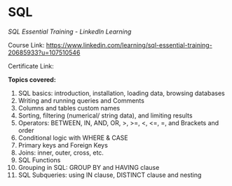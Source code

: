 # SQL
_SQL Essential Training - LinkedIn Learning_

Course Link: https://www.linkedin.com/learning/sql-essential-training-20685933?u=107510546

Certificate Link: 

**Topics covered:**
1. SQL basics: introduction, installation, loading data, browsing databases
2. Writing and running queries and Comments
3. Columns and tables custom names
4. Sorting, filtering (numerical/ string data), and limiting results
5. Operators: BETWEEN, IN, AND, OR, >, >=, <, <=, =, and Brackets and order
6. Conditional logic with WHERE & CASE
7. Primary keys and Foreign Keys
8. Joins: inner, outer, cross, etc.
9. SQL Functions
10. Grouping in SQL: GROUP BY and HAVING clause
11. SQL Subqueries: using IN clause, DISTINCT clause and nesting
